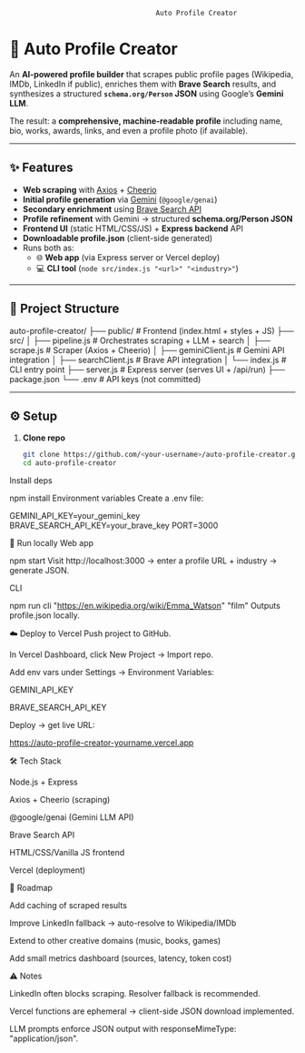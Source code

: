                                         Auto Profile Creator
# 🎥 Auto Profile Creator

An **AI-powered profile builder** that scrapes public profile pages (Wikipedia, IMDb, LinkedIn if public), enriches them with **Brave Search** results, and synthesizes a structured **`schema.org/Person` JSON** using Google’s **Gemini LLM**.

The result: a **comprehensive, machine-readable profile** including name, bio, works, awards, links, and even a profile photo (if available).

---

## ✨ Features

- **Web scraping** with [Axios](https://github.com/axios/axios) + [Cheerio](https://cheerio.js.org/)  
- **Initial profile generation** via [Gemini](https://ai.google.dev/) (`@google/genai`)  
- **Secondary enrichment** using [Brave Search API](https://brave.com/search/api/)  
- **Profile refinement** with Gemini → structured **schema.org/Person JSON**  
- **Frontend UI** (static HTML/CSS/JS) + **Express backend** API  
- **Downloadable profile.json** (client-side generated)  
- Runs both as:
  - 🌐 **Web app** (via Express server or Vercel deploy)  
  - 💻 **CLI tool** (`node src/index.js "<url>" "<industry>"`)  

---

## 📂 Project Structure

auto-profile-creator/
├── public/ # Frontend (index.html + styles + JS)
├── src/
│ ├── pipeline.js # Orchestrates scraping + LLM + search
│ ├── scrape.js # Scraper (Axios + Cheerio)
│ ├── geminiClient.js # Gemini API integration
│ ├── searchClient.js # Brave API integration
│ └── index.js # CLI entry point
├── server.js # Express server (serves UI + /api/run)
├── package.json
└── .env # API keys (not committed)

---

## ⚙️ Setup

1. **Clone repo**
   ```bash
   git clone https://github.com/<your-username>/auto-profile-creator.git
   cd auto-profile-creator
Install deps


npm install
Environment variables
Create a .env file:


GEMINI_API_KEY=your_gemini_key
BRAVE_SEARCH_API_KEY=your_brave_key
PORT=3000

🚀 Run locally
Web app

npm start
Visit http://localhost:3000 → enter a profile URL + industry → generate JSON.

CLI

npm run cli "https://en.wikipedia.org/wiki/Emma_Watson" "film"
Outputs profile.json locally.

☁️ Deploy to Vercel
Push project to GitHub.

In Vercel Dashboard, click New Project → Import repo.

Add env vars under Settings → Environment Variables:

GEMINI_API_KEY

BRAVE_SEARCH_API_KEY

Deploy → get live URL:


https://auto-profile-creator-yourname.vercel.app

🛠️ Tech Stack

Node.js + Express

Axios + Cheerio (scraping)

@google/genai (Gemini LLM API)

Brave Search API

HTML/CSS/Vanilla JS frontend

Vercel (deployment)

📌 Roadmap

 Add caching of scraped results

 Improve LinkedIn fallback → auto-resolve to Wikipedia/IMDb

 Extend to other creative domains (music, books, games)

 Add small metrics dashboard (sources, latency, token cost)

⚠️ Notes

LinkedIn often blocks scraping. Resolver fallback is recommended.

Vercel functions are ephemeral → client-side JSON download implemented.

LLM prompts enforce JSON output with responseMimeType: "application/json".
